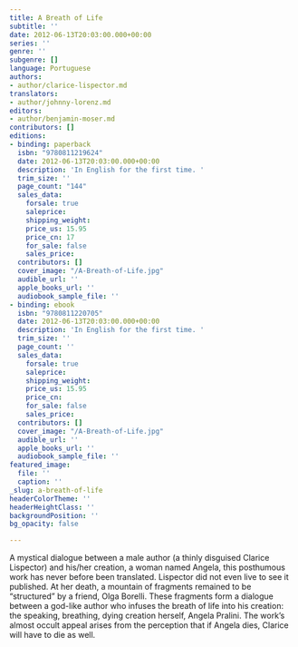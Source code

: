 ```yaml
---
title: A Breath of Life
subtitle: ''
date: 2012-06-13T20:03:00.000+00:00
series: ''
genre: ''
subgenre: []
language: Portuguese
authors:
- author/clarice-lispector.md
translators:
- author/johnny-lorenz.md
editors:
- author/benjamin-moser.md
contributors: []
editions:
- binding: paperback
  isbn: "9780811219624"
  date: 2012-06-13T20:03:00.000+00:00
  description: 'In English for the first time. '
  trim_size: ''
  page_count: "144"
  sales_data:
    forsale: true
    saleprice: 
    shipping_weight: 
    price_us: 15.95
    price_cn: 17
    for_sale: false
    sales_price: 
  contributors: []
  cover_image: "/A-Breath-of-Life.jpg"
  audible_url: ''
  apple_books_url: ''
  audiobook_sample_file: ''
- binding: ebook
  isbn: "9780811220705"
  date: 2012-06-13T20:03:00.000+00:00
  description: 'In English for the first time. '
  trim_size: ''
  page_count: ''
  sales_data:
    forsale: true
    saleprice: 
    shipping_weight: 
    price_us: 15.95
    price_cn: 
    for_sale: false
    sales_price: 
  contributors: []
  cover_image: "/A-Breath-of-Life.jpg"
  audible_url: ''
  apple_books_url: ''
  audiobook_sample_file: ''
featured_image:
  file: ''
  caption: ''
_slug: a-breath-of-life
headerColorTheme: ''
headerHeightClass: ''
backgroundPosition: ''
bg_opacity: false

---
```

A mystical dialogue between a male author (a thinly disguised Clarice Lispector) and his/her creation, a woman named Angela, this posthumous work has never before been translated. Lispector did not even live to see it published. At her death, a mountain of fragments remained to be “structured” by a friend, Olga Borelli. These fragments form a dialogue between a god-like author who infuses the breath of life into his creation: the speaking, breathing, dying creation herself, Angela Pralini. The work’s almost occult appeal arises from the perception that if Angela dies, Clarice will have to die as well.